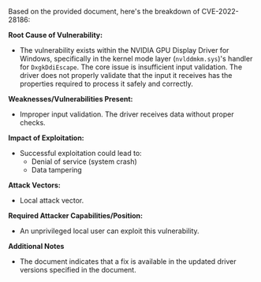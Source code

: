 Based on the provided document, here's the breakdown of CVE-2022-28186:

**Root Cause of Vulnerability:**
- The vulnerability exists within the NVIDIA GPU Display Driver for Windows, specifically in the kernel mode layer (`nvlddmkm.sys`)'s handler for `DxgkDdiEscape`. The core issue is insufficient input validation. The driver does not properly validate that the input it receives has the properties required to process it safely and correctly.

**Weaknesses/Vulnerabilities Present:**
- Improper input validation. The driver receives data without proper checks.

**Impact of Exploitation:**
- Successful exploitation could lead to:
    - Denial of service (system crash)
    - Data tampering

**Attack Vectors:**
- Local attack vector.

**Required Attacker Capabilities/Position:**
- An unprivileged local user can exploit this vulnerability.

**Additional Notes**
- The document indicates that a fix is available in the updated driver versions specified in the document.